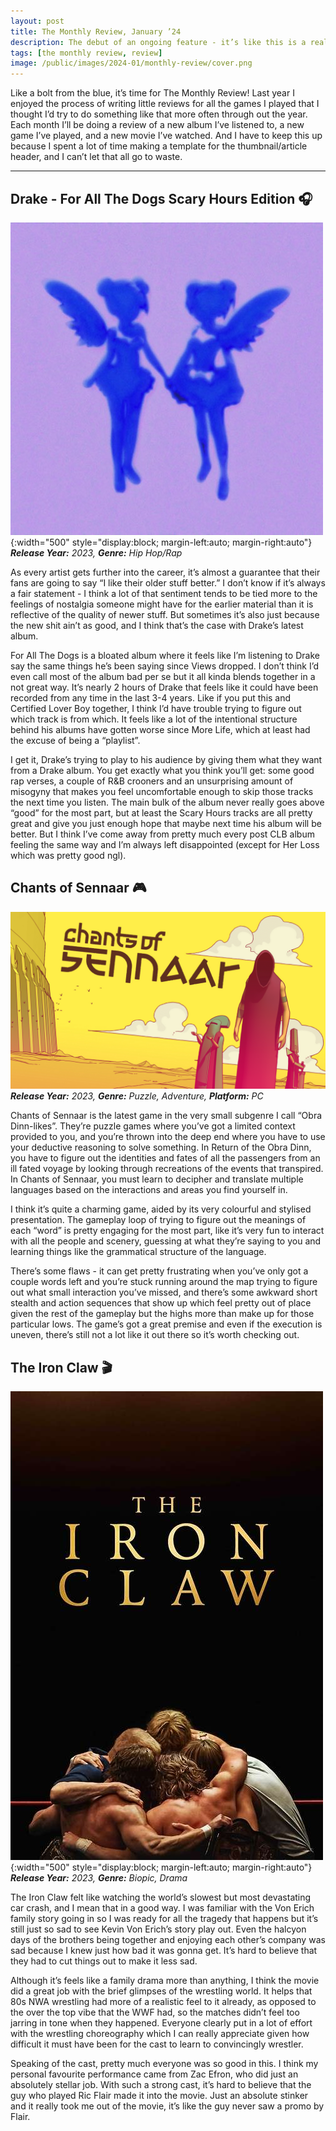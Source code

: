 ```yaml
---
layout: post
title: The Monthly Review, January ’24
description: The debut of an ongoing feature - it’s like this is a real blog or something
tags: [the monthly review, review]
image: /public/images/2024-01/monthly-review/cover.png
---
```


Like a bolt from the blue, it’s time for The Monthly Review! Last year I enjoyed the process of writing little reviews for all the games I played that I thought I’d try to do something like that more often through out the year. Each month I’ll be doing a review of a new album I’ve listened to, a new game I’ve played, and a new movie I’ve watched. And I have to keep this up because I spent a lot of time making a template for the thumbnail/article header, and I can’t let that all go to waste.

<hr/>

## Drake - For All The Dogs Scary Hours Edition 🎧

![Drake - For All The Dogs Scary Hours Edition](/public/images/2024-01/monthly-review/drake.jpg){:width="500" style="display:block; margin-left:auto; margin-right:auto"}
_**Release Year:** 2023, **Genre:** Hip Hop/Rap_


As every artist gets further into the career, it’s almost a guarantee that their fans are going to say “I like their older stuff better.” I don’t know if it’s always a fair statement - I think a lot of that sentiment tends to be tied more to the feelings of nostalgia someone might have for the earlier material than it is reflective of the quality of newer stuff. But sometimes it’s also just because the new shit ain’t as good, and I think that’s the case with Drake’s latest album. 

For All The Dogs is a bloated album where it feels like I’m listening to Drake say the same things he’s been saying since Views dropped. I don’t think I’d even call most of the album bad per se but it all kinda blends together in a not great way. It’s nearly 2 hours of Drake that feels like it could have been recorded from any time in the last 3-4 years. Like if you put this and Certified Lover Boy together, I think I’d have trouble trying to figure out which track is from which. It feels like a lot of the intentional structure behind his albums have gotten worse since More Life, which at least had the excuse of being a “playlist”. 

I get it, Drake’s trying to play to his audience by giving them what they want from a Drake album. You get exactly what you think you’ll get: some good rap verses, a couple of R&B crooners and an unsurprising amount of misogyny that makes you feel uncomfortable enough to skip those tracks the next time you listen. The main bulk of the album never really goes above “good” for the most part, but at least the Scary Hours tracks are all pretty great and give you just enough hope that maybe next time his album will be better. But I think I’ve come away from pretty much every post CLB album feeling the same way and I’m always left disappointed (except for Her Loss which was pretty good ngl).

## Chants of Sennaar 🎮

![Chants of Sennaar](/public/images/2024-01/monthly-review/chants.png)
_**Release Year:** 2023, **Genre:** Puzzle, Adventure, **Platform:** PC_

Chants of Sennaar is the latest game in the very small subgenre I call “Obra Dinn-likes”. They’re puzzle games where you’ve got a limited context provided to you, and you’re thrown into the deep end where you have to use your deductive reasoning to solve something. In Return of the Obra Dinn, you have to figure out the identities and fates of all the passengers from an ill fated voyage by looking through recreations of the events that transpired. In Chants of Sennaar, you must learn to decipher and translate multiple languages based on the interactions and areas you find yourself in.

I think it’s quite a charming game, aided by its very colourful and stylised presentation. The gameplay loop of trying to figure out the meanings of each “word” is pretty engaging for the most part, like it’s very fun to interact with all the people and scenery, guessing at what they’re saying to you and learning things like the grammatical structure of the language. 

There’s some flaws - it can get pretty frustrating when you’ve only got a couple words left and you’re stuck running around the map trying to figure out what small interaction you’ve missed, and there’s some awkward short stealth and action sequences that show up which feel pretty out of place given the rest of the gameplay but the highs more than make up for those particular lows. The game’s got a great premise and even if the execution is uneven, there’s still not a lot like it out there so it’s worth checking out.

## The Iron Claw 🎬
![The Iron Claw](/public/images/2024-01/monthly-review/claw.jpeg){:width="500" style="display:block; margin-left:auto; margin-right:auto"}
_**Release Year:** 2023, **Genre:** Biopic, Drama_

The Iron Claw felt like watching the world’s slowest but most devastating car crash, and I mean that in a good way. I was familiar with the Von Erich family story going in so I was ready for all the tragedy that happens but it’s still just so sad to see Kevin Von Erich’s story play out. Even the halcyon days of the brothers being together and enjoying each other’s company was sad because I knew just how bad it was gonna get. It’s hard to believe that they had to cut things out to make it less sad.

Although it’s feels like a family drama more than anything, I think the movie did a great job with the brief glimpses of the wrestling world. It helps that 80s NWA wrestling had more of a realistic feel to it already, as opposed to the over the top vibe that the WWF had, so the matches didn’t feel too jarring in tone when they happened. Everyone clearly put in a lot of effort with the wrestling choreography which I can really appreciate given how difficult it must have been for the cast to learn to convincingly wrestler.

Speaking of the cast, pretty much everyone was so good in this. I think my personal favourite performance came from Zac Efron, who did just an absolutely stellar job. With such a strong cast, it’s hard to believe that the guy who played Ric Flair made it into the movie. Just an absolute stinker and it really took me out of the movie, it’s like the guy never saw a promo by Flair.  